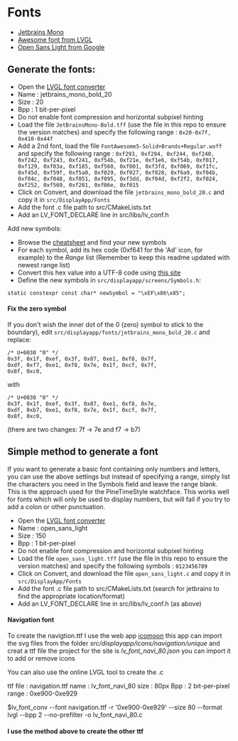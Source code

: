 # Fonts

* [Jetbrains Mono](https://www.jetbrains.com/fr-fr/lp/mono/)
* [Awesome font from LVGL](https://lvgl.io/assets/others/FontAwesome5-Solid+Brands+Regular.woff)
* [Open Sans Light from Google](https://fonts.google.com/specimen/Open+Sans)

## Generate the fonts:

* Open the [LVGL font converter](https://lvgl.io/tools/fontconverter)
* Name : jetbrains_mono_bold_20
* Size : 20
* Bpp : 1 bit-per-pixel
* Do not enable font compression and horizontal subpixel hinting
* Load the file `JetBrainsMono-Bold.tff` (use the file in this repo to ensure the version matches) and specify the following range : `0x20-0x7f, 0x410-0x44f`
* Add a 2nd font, load the file `FontAwesome5-Solid+Brands+Regular.woff` and specify the following
  range : `0xf293, 0xf294, 0xf244, 0xf240, 0xf242, 0xf243, 0xf241, 0xf54b, 0xf21e, 0xf1e6, 0xf54b, 0xf017, 0xf129, 0xf03a, 0xf185, 0xf560, 0xf001, 0xf3fd, 0xf069, 0xf1fc, 0xf45d, 0xf59f, 0xf5a0, 0xf029, 0xf027, 0xf028, 0xf6a9, 0xf04b, 0xf04c, 0xf048, 0xf051, 0xf095, 0xf3dd, 0xf04d, 0xf2f2, 0xf024, 0xf252, 0xf569, 0xf201, 0xf06e, 0xf015`
* Click on Convert, and download the file `jetbrains_mono_bold_20.c` and copy it in `src/DisplayApp/Fonts`
* Add the font .c file path to src/CMakeLists.txt
* Add an LV_FONT_DECLARE line in src/libs/lv_conf.h

Add new symbols:

* Browse the [cheatsheet](https://fontawesome.com/cheatsheet/free/solid) and find your new symbols
* For each symbol, add its hex code (0xf641 for the 'Ad' icon, for example) to the *Range* list (Remember to keep this
  readme updated with newest range list)
* Convert this hex value into a UTF-8 code
  using [this site](http://www.ltg.ed.ac.uk/~richard/utf-8.cgi?input=f185&mode=hex)
* Define the new symbols in `src/displayapp/screens/Symbols.h`:

```
static constexpr const char* newSymbol = "\xEF\x86\x85";
```

#### Fix the zero symbol
If you don't wish the inner dot of the 0 (zero) symbol to stick to the boundary), edit `src/displayapp/fonts/jetbrains_mono_bold_20.c` and replace:

    /* U+0030 "0" */
    0x3f, 0x1f, 0xef, 0x3f, 0x87, 0xe1, 0xf8, 0x7f,
    0xdf, 0xf7, 0xe1, 0xf8, 0x7e, 0x1f, 0xcf, 0x7f,
    0x8f, 0xc0,

with

    /* U+0030 "0" */
    0x3f, 0x1f, 0xef, 0x3f, 0x87, 0xe1, 0xf8, 0x7e,
    0xdf, 0xb7, 0xe1, 0xf8, 0x7e, 0x1f, 0xcf, 0x7f,
    0x8f, 0xc0,

(there are two changes: 7f -> 7e and f7 -> b7)

## Simple method to generate a font

If you want to generate a basic font containing only numbers and letters, you can use the above settings but instead of specifying a range, simply list the characters you need in the Symbols field and leave the range blank. This is the approach used for the PineTimeStyle watchface.
This works well for fonts which will only be used to display numbers, but will fail if you try to add a colon or other punctuation.

* Open the [LVGL font converter](https://lvgl.io/tools/fontconverter)
* Name : open_sans_light
* Size : 150
* Bpp : 1 bit-per-pixel
* Do not enable font compression and horizontal subpixel hinting
* Load the file `open_sans_light.tff` (use the file in this repo to ensure the version matches) and specify the following symbols : `0123456789`
* Click on Convert, and download the file `open_sans_light.c` and copy it in `src/DisplayApp/Fonts`
* Add the font .c file path to src/CMakeLists.txt (search for jetbrains to find the appropriate location/format)
* Add an LV_FONT_DECLARE line in src/libs/lv_conf.h (as above)

#### Navigation font

To create the navigtion.ttf I use the web app [icomoon](https://icomoon.io/app)
this app can import the svg files from the folder *src/displayapp/icons/navigation/unique* and creat a ttf file the
project for the site is *lv_font_navi_80.json* you can import it to add or remove icons

You can also use the online LVGL tool to create the .c

ttf file : navigation.ttf name : lv_font_navi_80 size : 80px Bpp : 2 bit-per-pixel range : 0xe900-0xe929

$lv_font_conv --font navigation.ttf -r '0xe900-0xe929' --size 80 --format lvgl --bpp 2 --no-prefilter -o
lv_font_navi_80.c

#### I use the method above to create the other ttf
